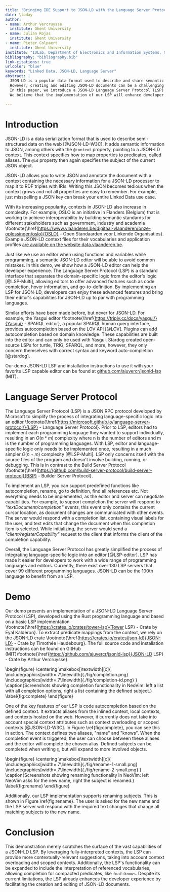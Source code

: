 ```yaml
---
title: "Bringing IDE Support to JSON-LD with the Language Server Protocol"
date: \today
author:
- name: Arthur Vercruysse
  institute: Ghent University
- name: Julian Rojas
  institute: Ghent University
- name: Pieter Colpaert
  institute: Ghent University
institute: "IDLab, Department of Electronics and Information Systems, Ghent University – imec"
bibliography: "bibliography.bib"
link-citations: true
urlcolor: "blue"
keywords: "Linked Data, JSON-LD, Language Server"
abstract: |
  JSON-LD is a popular data format used to describe and share semantic data on the web.
  However, creating and editing JSON-LD documents can be a challenging task, especially when dealing with complex contexts, including many properties. The existing JSON editing functionality may not suffice for developers, and a JSON-LD editor could greatly enhance their experience.
  In this paper, we introduce a JSON-LD Language Server Protocol (LSP) that enables text editors compatible with the LSP protocol (e.g., Visual Studio Code and NeoVim), to suggest autocompletion items based on the defined context, and it also enables renaming identifiers inside the document.
  We believe that the implementation of our LSP will enhance developer ergonomics and promote the adoption of JSON-LD. Moreover, we see high potential for additional features that can be added to the JSON-LD LSP. For example, hovering, go-to-definition and code actions like flattening or structuring of JSON-LD documents, are possible features for future enhancements.
  
---
```


# Introduction

JSON-LD is a data serialization format that is used to describe semi-structured data on the web [@JSON-LD-W3C].
It adds semantic information to JSON, among others with the `@context` property, pointing to a JSON-LD context.
This context specifies how to map properties to predicates, called aliases.
The `@id` property then again specifies the subject of the current JSON object.

JSON-LD allows you to write JSON and annotate the document with a context containing the necessary information for a JSON-LD processor to map it to RDF triples with IRIs.
Writing this JSON becomes tedious when the context grows and not all properties are easy to remember.
For example, just misspelling a JSON key can break your entire Linked Data use case.

With its increasing popularity, contexts in JSON-LD also increase in complexity.
For example, OSLO is an initiative in Flanders (Belgium) that is working to achieve interoperability by building semantic standards for different stakeholders such as government, industry and academia \footnote{\href{https://www.vlaanderen.be/digitaal-vlaanderen/onze-oplossingen/oslo}{OSLO} - Open Standaarden voor Linkende Organisaties}.
Example JSON-LD context files for their vocabularies and application profiles [are available on the website data.vlaanderen.be](https://data.vlaanderen.be).


Just like we use an editor when using functions and variables while programming, a semantic JSON-LD editor will be able to avoid common mistakes.
In this demo, we show how a JSON-LD editor can help the developer experience.
The Language Server Protocol (LSP) is a standard interface that separates the domain-specific logic from the editor's logic [@LSP-Multi], allowing editors to offer advanced features such as code completion, hover information, and go-to-definition.
By implementing an LSP for JSON-LD, developers can enjoy these advanced features and bring their editor's capabilities for JSON-LD up to par with programming languages.

<!-- What is the competition doing? JSON with JSON schema? Autocompletion with Yasgui? Turtle lsp (stardog) -->
Similar efforts have been made before, but never for JSON-LD. For example, the Yasgui editor \footnote{\href{https://triply.cc/docs/yasgui/}{Yasgui} - SPARQL editor}, a popular SPARQL human query interface, provides autocompletion based on the LOV API [@LOV]. Plugins can add autocompletion based on domain knowledge. These capabilities are built into the editor and can only be used with Yasgui.
Stardog created open-source LSPs for turtle, TRIG, SPARQL, and more, however, they only concern themselves with correct syntax and keyword auto-completion [@stardog]. 

Our demo JSON-LD LSP and installation instructions to use it with your favorite LSP capable editor can be found at [github.com/ajuvercr/jsonld-lsp](https://github.com/ajuvercr/jsonld-lsp) (MIT).

# Language Server Protocol  

The Language Server Protocol (LSP) is a JSON RPC protocol developed by Microsoft to simplify the process of integrating language-specific logic into an editor \footnote{\href{https://microsoft.github.io/language-server-protocol/}{LSP} - Language Server Protocol}. Prior to LSP, editors had to implement each programming language they wanted to support individually, resulting in an $O(n*m)$ complexity where n is the number of editors and m is the number of programming languages. With LSP, editor and language-specific logic only needs to be implemented once, resulting in a much simpler $O(n+m)$ complexity [@LSP-Multi]. LSP only concerns itself with the source files of the program and doesn't involve building, running, or debugging. This is in contrast to the Build Server Protocol \footnote{\href{https://github.com/build-server-protocol/build-server-protocol}{BSP} - Builder Server Protocol}.

To implement an LSP, you can support predefined functions like autocompletion, rename, go to definition, find all references etc. Not everything needs to be implemented, as the editor and server can negotiate capabilities. For example, to support completion the server will respond to _"textDocument/completion"_ events, this event only contains the current cursor location, as document changes are communicated with other events. The server would respond with a completion list, containing visual labels for the user, and text edits that change the document when this completion item is selected. While initializing, the server would send a _"client/registerCapability"_ request to the client that informs the client of the completion capability. 

Overall, the Language Server Protocol has greatly simplified the process of integrating language-specific logic into an editor [@LSP-editor]. LSP has made it easier for developers to work with a wide range of programming languages and editors. Currently, there exist over 130 LSP servers that cover 99 different programming languages. JSON-LD can be the 100th language to benefit from an LSP.


# Demo

Our demo presents an implementation of a JSON-LD Language Server Protocol (LSP), developed using the Rust programming language and based on a basic LSP implementation \footnote{\href{https://crates.io/crates/tower-lsp}{Tower LSP} - Crate by Eyal Kalderon}. To extract predicate mappings from the context, we rely on the JSON-LD crate \footnote{\href{https://crates.io/crates/json-ld}{JSON-LD} - Crate by Timothée Haudebourg}. The full source code and installation instructions can be found on GitHub (MIT)\footnote{\href{https://github.com/ajuvercr/jsonld-lsp}{JSON-LD LSP} - Crate by Arthur Vercruysse}.

\begin{figure}
\centering
\makebox[\textwidth][c]{
    \includegraphics[width=.7\linewidth]{./fig/completion.png}
    \includegraphics[width=.7\linewidth]{./fig/completion-id.png}
}
\caption{Screenshots showing completion functionality in NeoVim: left a list with all completion options, right a list containing the defined subject.}
\label{fig:complete}
\end{figure}


One of the key features of our LSP is code autocompletion based on the defined context. It extracts aliases from the inlined context, local contexts, and contexts hosted on the web. However, it currently does not take into account special context attributes such as context overloading or scoped contexts [@JSON-LD-W3C]. In Figure \ref{fig:complete}, you can see this in action. The context defines two aliases, "name" and "knows". When the completion event is triggered, the user can choose between these aliases and the editor will complete the chosen alias. Defined subjects can be completed when writing `@`, but will expand to more involved objects.

\begin{figure}
\centering
\makebox[\textwidth][c]{
    \includegraphics[width=.7\linewidth]{./fig/rename-1-small.png}
    \includegraphics[width=.7\linewidth]{./fig/rename-2-small.png}
}
\caption{Screenshots showing renaming functionality in NeoVim: left NeoVim asks for the new name, right the subject is renamed.}
\label{fig:rename}
\end{figure}

Additionally, our LSP implementation supports renaming subjects. This is shown in Figure \ref{fig:rename}. The user is asked for the new name and the LSP server will respond with the required text changes that change all matching subjects to the new name.

 
# Conclusion
 
This demonstration merely scratches the surface of the vast capabilities of a JSON-LD LSP. By leveraging fully-interpreted contexts, the LSP can provide more contextually-relevant suggestions, taking into account context overloading and scoped contexts. Additionally, the LSP's functionality can be expanded to include the interpretation of referenced vocabularies, allowing completion for compacted predicates, like `foaf:knows`. Despite its current limitations, the LSP already enhances the developer experience by facilitating the creation and editing of JSON-LD documents.



